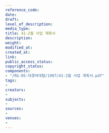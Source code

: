 ```yaml
---
reference_code: 
date: 
draft: 
level_of_description: 
media_type: 
title: 41-2월 사업 계획서
description: 
weight: 
modified_at: 
created_at: 
link: 
public_access_status: 
copyright_status: 
components:
- "/RG-05-대경여대협/1997/41-2월 사업 계획서.pdf"
tags:
- 
creators:
- 
subjects:
- 
sources:
- 
venues:
- 
---
```

